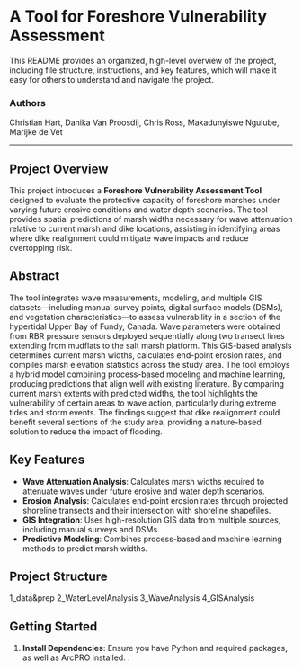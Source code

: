 # A Tool for Foreshore Vulnerability Assessment
This README provides an organized, high-level overview of the project, including file structure, instructions, and key features, which will make it easy for others to understand and navigate the project. 

### Authors
Christian Hart, Danika Van Proosdij, Chris Ross, Makadunyiswe Ngulube, Marijke de Vet

---

## Project Overview
This project introduces a **Foreshore Vulnerability Assessment Tool** designed to evaluate the protective capacity of foreshore marshes under varying future erosive conditions and water depth scenarios. The tool provides spatial predictions of marsh widths necessary for wave attenuation relative to current marsh and dike locations, assisting in identifying areas where dike realignment could mitigate wave impacts and reduce overtopping risk.

## Abstract
The tool integrates wave measurements, modeling, and multiple GIS datasets—including manual survey points, digital surface models (DSMs), and vegetation characteristics—to assess vulnerability in a section of the hypertidal Upper Bay of Fundy, Canada. Wave parameters were obtained from RBR pressure sensors deployed sequentially along two transect lines extending from mudflats to the salt marsh platform. This GIS-based analysis determines current marsh widths, calculates end-point erosion rates, and compiles marsh elevation statistics across the study area. The tool employs a hybrid model combining process-based modeling and machine learning, producing predictions that align well with existing literature. By comparing current marsh extents with predicted widths, the tool highlights the vulnerability of certain areas to wave action, particularly during extreme tides and storm events. The findings suggest that dike realignment could benefit several sections of the study area, providing a nature-based solution to reduce the impact of flooding.

## Key Features
- **Wave Attenuation Analysis**: Calculates marsh widths required to attenuate waves under future erosive and water depth scenarios.
- **Erosion Analysis**: Calculates end-point erosion rates through projected shoreline transects and their intersection with shoreline shapefiles.
- **GIS Integration**: Uses high-resolution GIS data from multiple sources, including manual surveys and DSMs.
- **Predictive Modeling**: Combines process-based and machine learning methods to predict marsh widths.

## Project Structure

1_data&prep
2_WaterLevelAnalysis
3_WaveAnalysis
4_GISAnalysis


## Getting Started
1. **Install Dependencies**: Ensure you have Python and required packages, as well as ArcPRO installed. :